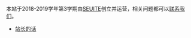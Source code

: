 <!-- TITLE: 关于SEU Wiki -->
<!-- SUBTITLE: About SEU Wiki-->

本站于2018-2019学年第3学期由[SEUITE](https://seu-ite.github.io)创立并运营，相关问题都可以[联系我们](https://seu-ite.github.io)。

- [站长的话](http://wiki.seu.services/about/from-captain)